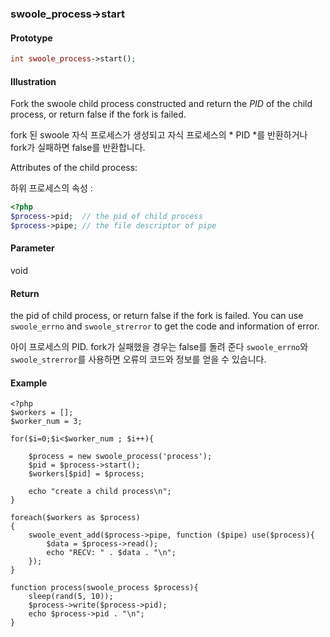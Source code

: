### swoole_process->start

#### Prototype

```php
int swoole_process->start();
```

#### Illustration

Fork the swoole child process constructed and return the *PID* of the child process, or return false if the fork is failed. 

fork 된 swoole 자식 프로세스가 생성되고 자식 프로세스의 * PID *를 반환하거나 fork가 실패하면 false를 반환합니다.

Attributes of the child process:

하위 프로세스의 속성 :

```php
<?php
$process->pid;  // the pid of child process
$process->pipe; // the file descriptor of pipe
```

#### Parameter

void

#### Return

the pid of child process, or return false if the fork is failed. You can use `swoole_errno` and `swoole_strerror` to get the code and information of error.

아이 프로세스의 PID. fork가 실패했을 경우는 false를 돌려 준다 `swoole_errno`와`swoole_strerror`를 사용하면 오류의 코드와 정보를 얻을 수 있습니다.

#### Example
```
<?php
$workers = [];
$worker_num = 3;

for($i=0;$i<$worker_num ; $i++){
    
    $process = new swoole_process('process');
    $pid = $process->start();
    $workers[$pid] = $process;

    echo "create a child process\n";
}

foreach($workers as $process)
{
    swoole_event_add($process->pipe, function ($pipe) use($process){
        $data = $process->read();
        echo "RECV: " . $data . "\n";
    });
}

function process(swoole_process $process){
    sleep(rand(5, 10)); 
    $process->write($process->pid);
    echo $process->pid . "\n";
}
```
